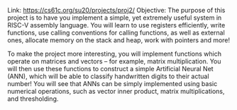 Link: https://cs61c.org/su20/projects/proj2/
Objective: The purpose of this project is to have you implement a simple, yet extremely useful system in RISC-V assembly language. You will learn to use registers efficiently, write functions, use calling conventions for calling functions, as well as external ones, allocate memory on the stack and heap, work with pointers and more!

To make the project more interesting, you will implement functions which operate on matrices and vectors – for example, matrix multiplication. You will then use these functions to construct a simple Artificial Neural Net (ANN), which will be able to classify handwritten digits to their actual number! You will see that ANNs can be simply implemented using basic numerical operations, such as vector inner product, matrix multiplications, and thresholding.
